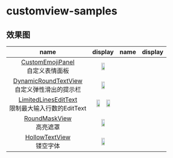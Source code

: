 # customview-samples
## 效果图
| name      | display    | name      | display    | 
| :-----------: | :-----------: | :-----------: | :-----------: |
| [CustomEmojiPanel](https://github.com/hyhdy/customview-samples/blob/master/app/src/main/java/com/sky/hyh/customviewsamples/customview/CustomEmojiPanel.java) </br>自定义表情面板     | <img width="40%" src="https://github.com/hyhdy/customview-samples/blob/master/img-folder/QQ%E5%9B%BE%E7%89%8720181207231008.gif"/> |
| [DynamicRoundTextView](https://github.com/hyhdy/customview-samples/blob/master/app/src/main/java/com/sky/hyh/customviewsamples/customview/DynamicRoundTextView.java) </br>自定义弹性滑出的提示栏     | <img width="40%" src="https://github.com/hyhdy/customview-samples/blob/master/img-folder/DynamicRoundTextView.gif"/> |
| [LimitedLinesEditText](https://github.com/hyhdy/customview-samples/blob/master/app/src/main/java/com/sky/hyh/customviewsamples/customview/LimitedLinesEditText.java) </br>限制最大输入行数的EditText |  <img width="40%"  src="https://github.com/hyhdy/customview-samples/blob/master/img-folder/LimitedEditText2.gif"/> <img width="40%" src="https://github.com/hyhdy/customview-samples/blob/master/img-folder/limitedEditText1.gif"/> |
| [RoundMaskView](https://github.com/hyhdy/customview-samples/blob/master/app/src/main/java/com/sky/hyh/customviewsamples/customview/RoundMaskView.java) </br>高亮遮罩     | <img width="40%" src="https://github.com/hyhdy/customview-samples/blob/master/img-folder/maskview.jpg"/> |
| [HollowTextView](https://github.com/hyhdy/customview-samples/blob/master/app/src/main/java/com/sky/hyh/customviewsamples/customview/HollowTextView.java) </br>镂空字体     | <img width="40%" src="https://github.com/hyhdy/customview-samples/blob/master/img-folder/hollowview.jpg"/> |
